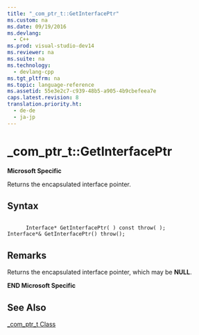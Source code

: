 ```yaml
---
title: "_com_ptr_t::GetInterfacePtr"
ms.custom: na
ms.date: 09/19/2016
ms.devlang: 
  - C++
ms.prod: visual-studio-dev14
ms.reviewer: na
ms.suite: na
ms.technology: 
  - devlang-cpp
ms.tgt_pltfrm: na
ms.topic: language-reference
ms.assetid: 55e3e2c7-c939-48b5-a905-4b9cbefeea7e
caps.latest.revision: 8
translation.priority.ht: 
  - de-de
  - ja-jp
---
```

# _com_ptr_t::GetInterfacePtr
**Microsoft Specific**  
  
 Returns the encapsulated interface pointer.  
  
## Syntax  
  
```  
  
      Interface* GetInterfacePtr( ) const throw( );   
Interface*& GetInterfacePtr() throw();  
```  
  
## Remarks  
 Returns the encapsulated interface pointer, which may be **NULL**.  
  
 **END Microsoft Specific**  
  
## See Also  
 [_com_ptr_t Class](../vs140/_com_ptr_t-Class.md)
